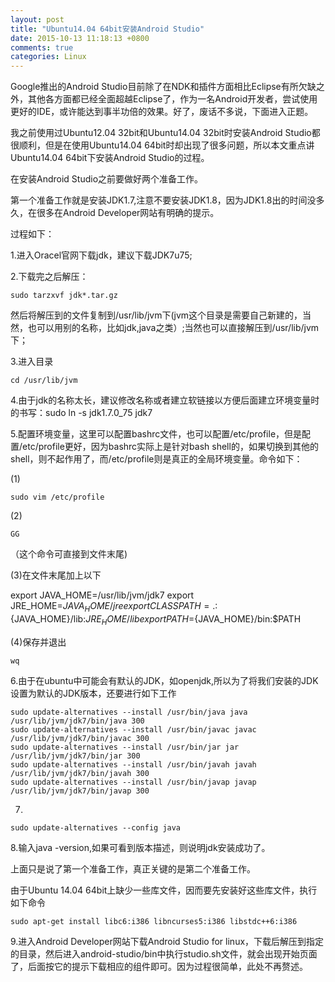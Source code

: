 ```yaml
---
layout: post
title: "Ubuntu14.04 64bit安装Android Studio"
date: 2015-10-13 11:18:13 +0800
comments: true
categories: Linux
---
```

Google推出的Android Studio目前除了在NDK和插件方面相比Eclipse有所欠缺之外，其他各方面都已经全面超越Eclipse了，作为一名Android开发者，尝试使用更好的IDE，或许能达到事半功倍的效果。好了，废话不多说，下面进入正题。  

我之前使用过Ubuntu12.04 32bit和Ubuntu14.04 32bit时安装Android Studio都很顺利，但是在使用<!--more-->Ubuntu14.04 64bit时却出现了很多问题，所以本文重点讲Ubuntu14.04 64bit下安装Android Studio的过程。  

在安装Android Studio之前要做好两个准备工作。  

第一个准备工作就是安装JDK1.7,注意不要安装JDK1.8，因为JDK1.8出的时间没多久，在很多在Android Developer网站有明确的提示。  

过程如下：  

1.进入Oracel官网下载jdk，建议下载JDK7u75;  

2.下载完之后解压：  

	sudo tarzxvf jdk*.tar.gz

然后将解压到的文件复制到/usr/lib/jvm下(jvm这个目录是需要自己新建的，当然，也可以用别的名称，比如jdk,java之类）;当然也可以直接解压到/usr/lib/jvm下；  

3.进入目录  

	cd /usr/lib/jvm

4.由于jdk的名称太长，建议修改名称或者建立软链接以方便后面建立环境变量时的书写：sudo ln -s jdk1.7.0_75 jdk7

5.配置环境变量，这里可以配置bashrc文件，也可以配置/etc/profile，但是配置/etc/profile更好，因为bashrc实际上是针对bash shell的，如果切换到其他的shell，则不起作用了，而/etc/profile则是真正的全局环境变量。命令如下：  

(1)  

	sudo vim /etc/profile

(2)  

	GG 

（这个命令可直接到文件末尾)  

(3)在文件末尾加上以下  

   export JAVA_HOME=/usr/lib/jvm/jdk7
   export JRE_HOME=${JAVA_HOME}/jre
   export CLASSPATH=.:${JAVA_HOME}/lib:${JRE_HOME}/lib
   export PATH=${JAVA_HOME}/bin:$PATH

(4)保存并退出  

	wq
6.由于在ubuntu中可能会有默认的JDK，如openjdk,所以为了将我们安装的JDK设置为默认的JDK版本，还要进行如下工作  

	sudo update-alternatives --install /usr/bin/java java /usr/lib/jvm/jdk7/bin/java 300
	sudo update-alternatives --install /usr/bin/javac javac /usr/lib/jvm/jdk7/bin/javac 300
	sudo update-alternatives --install /usr/bin/jar jar /usr/lib/jvm/jdk7/bin/jar 300
	sudo update-alternatives --install /usr/bin/javah javah /usr/lib/jvm/jdk7/bin/javah 300
	sudo update-alternatives --install /usr/bin/javap javap /usr/lib/jvm/jdk7/bin/javap 300

7.

	sudo update-alternatives --config java

8.输入java -version,如果可看到版本描述，则说明jdk安装成功了。  

上面只是说了第一个准备工作，真正关键的是第二个准备工作。  

由于Ubuntu 14.04 64bit上缺少一些库文件，因而要先安装好这些库文件，执行如下命令  

	sudo apt-get install libc6:i386 libncurses5:i386 libstdc++6:i386

9.进入Android Developer网站下载Android Studio for linux，下载后解压到指定的目录，然后进入android-studio/bin中执行studio.sh文件，就会出现开始页面了，后面按它的提示下载相应的组件即可。因为过程很简单，此处不再赘述。  

